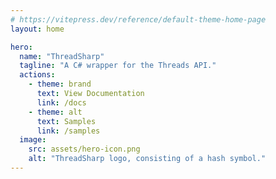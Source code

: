 ```yaml
---
# https://vitepress.dev/reference/default-theme-home-page
layout: home

hero:
  name: "ThreadSharp"
  tagline: "A C# wrapper for the Threads API."
  actions:
    - theme: brand
      text: View Documentation
      link: /docs
    - theme: alt
      text: Samples
      link: /samples
  image:
    src: assets/hero-icon.png
    alt: "ThreadSharp logo, consisting of a hash symbol."
---
```


